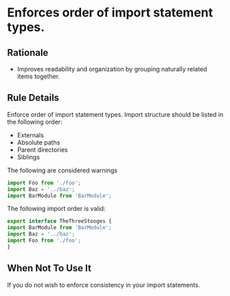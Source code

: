 # Enforces order of import statement types.

## Rationale
- Improves readability and organization by grouping naturally related items together.

## Rule Details
Enforce order of import statement types. Import structure should be listed in the following order:

* Externals
* Absolute paths
* Parent directories
* Siblings

The following are considered warnings
```js
import Foo from './foo';
import Baz = '../baz';
import BarModule from 'BarModule';
```

The following import order is valid:

```js
export interface TheThreeStooges {
import BarModule from 'BarModule';
import Baz = '../baz';
import Foo from './foo';
}
```

## When Not To Use It

If you do not wish to enforce consistency in your import statements.
